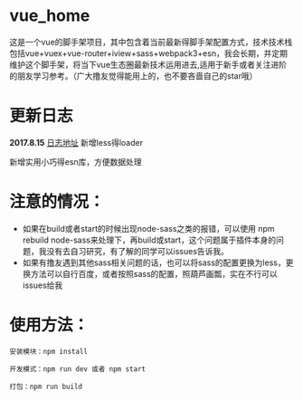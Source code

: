 # vue_home
这是一个vue的脚手架项目，其中包含着当前最新得脚手架配置方式，技术技术栈包括vue+vuex+vue-router+iview+sass+webpack3+esn，我会长期，并定期维护这个脚手架，将当下vue生态圈最新技术运用进去,适用于新手或者关注进阶的朋友学习参考。（广大撸友觉得能用上的，也不要吝啬自己的star哦）  

# 更新日志  
**2017.8.15**  [日志地址](https://github.com/aiyuekuang/vue_home/blob/master/doc/gengxin.md)
新增less得loader  

新增实用小巧得esn库，方便数据处理  

# 注意的情况：
* 如果在build或者start的时候出现node-sass之类的报错，可以使用  npm rebuild node-sass来处理下，再build或start，这个问题属于插件本身的问题，我没有去自习研究，有了解的同学可以issues告诉我。
* 如果有撸友遇到其他sass相关问题的话，也可以将sass的配置更换为less，更换方法可以自行百度，或者按照sass的配置，照葫芦画瓢，实在不行可以issues给我  

# 使用方法：
    安装模块：npm install  
    
    开发模式：npm run dev 或者 npm start  

    打包：npm run build